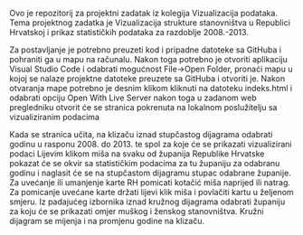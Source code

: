 Ovo je repozitorij za projektni zadatak iz kolegija Vizualizacija podataka.
Tema projektnog zadatka je Vizualizacija strukture stanovništva u Republici Hrvatskoj i prikaz statističkih podataka za razdoblje 2008.-2013.

Za postavljanje je potrebno preuzeti kod i pripadne datoteke sa GitHuba i pohraniti ga u mapu na računalu. Nakon toga potrebno je otvoriti aplikaciju Visual Studio Code i odabrati mogućnost File->Open Folder, pronaći mapu u kojoj se nalaze projektne datoteke preuzete sa GitHuba i otvoriti je. Nakon otvaranja mape potrebno je desnim klikom kliknuti na datoteku indeks.html i odabrati opciju Open With Live Server nakon toga u zadanom web pregledniku otvorit će se stranica pokrenuta na lokalnom poslužitelju sa vizualiziranim podacima

Kada se stranica učita, na klizaču iznad stupčastog dijagrama odabrati godinu u rasponu 2008. do 2013. te spol za koje će se prikazati vizualizirani podaci
Lijevim klikom miša na svaku od županija Republike Hrvatske pokazat će se okvir sa statističkim podacima za tu županiju za odabranu godinu i naglasit će se na stupčastom dijagramu stupac odabrane županije. Za uvećanje ili umanjenje karte RH pomicati kotačić miša naprijed ili natrag. Za pomicanje uvećane karte držati lijevi klik miša i povlačiti kartu u željenom smjeru.
Iz padajućeg izbornika iznad kružnog dijagrama odabrati županiju za koju će se prikazati omjer muškog i ženskog stanovništva. Kružni dijagram se mijenja i na promjenu godine na klizaču.
